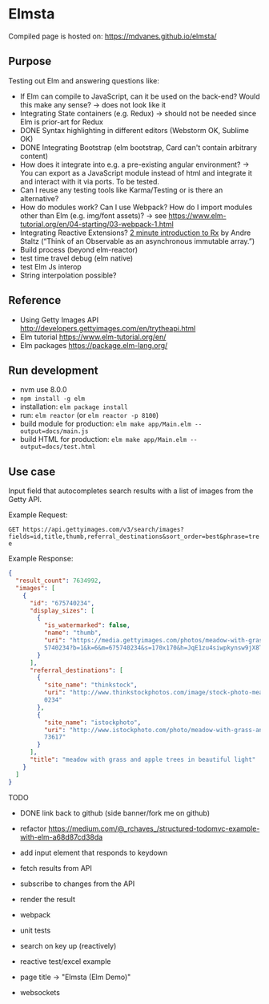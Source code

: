 # Elmsta

Compiled page is hosted on: https://mdvanes.github.io/elmsta/

## Purpose

Testing out Elm and answering questions like:

* If Elm can compile to JavaScript, can it be used on the back-end? Would this make any sense? -> does not look like it
* Integrating State containers (e.g. Redux) -> should not be needed since Elm is prior-art for Redux
* DONE Syntax highlighting in different editors (Webstorm OK, Sublime OK)
* DONE Integrating Bootstrap (elm bootstrap, Card can't contain arbitrary content)
* How does it integrate into e.g. a pre-existing angular environment? -> You can export as a JavaScript module instead of html and integrate it and interact with it via ports. To be tested.
* Can I reuse any testing tools like Karma/Testing or is there an alternative?
* How do modules work? Can I use Webpack? How do I import modules other than Elm (e.g. img/font assets)? -> 
    see https://www.elm-tutorial.org/en/04-starting/03-webpack-1.html
* Integrating Reactive Extensions? [2 minute introduction to Rx](https://medium.com/@andrestaltz/2-minute-introduction-to-rx-24c8ca793877) by Andre Staltz (“Think of an Observable as an asynchronous immutable array.”)
* Build process (beyond elm-reactor)
* test time travel debug (elm native)
* test Elm Js interop
* String interpolation possible?

## Reference

* Using Getty Images API http://developers.gettyimages.com/en/trytheapi.html
* Elm tutorial https://www.elm-tutorial.org/en/
* Elm packages https://package.elm-lang.org/

## Run development

* nvm use 8.0.0
* `npm install -g elm`
* installation: `elm package install`
* run: `elm reactor` (or `elm reactor -p 8100`)
* build module for production: `elm make app/Main.elm --output=docs/main.js`
* build HTML for production: `elm make app/Main.elm --output=docs/test.html`

## Use case

Input field that autocompletes search results with a list of images from the Getty API.

Example Request:

`GET https://api.gettyimages.com/v3/search/images?fields=id,title,thumb,referral_destinations&sort_order=best&phrase=tree`

Example Response:

```json
{
  "result_count": 7634992,
  "images": [
    {
      "id": "675740234",
      "display_sizes": [
        {
          "is_watermarked": false,
          "name": "thumb",
          "uri": "https://media.gettyimages.com/photos/meadow-with-grass-and-apple-trees-in-beautiful-light-picture-id67
          5740234?b=1&k=6&m=675740234&s=170x170&h=JqE1zu4siwpkynsw9jX8TuJWREGYElbadr3-66zPZCI="
        }
      ],
      "referral_destinations": [
        {
          "site_name": "thinkstock",
          "uri": "http://www.thinkstockphotos.com/image/stock-photo-meadow-with-grass-and-apple-trees-in-beautiful/67574
          0234"
        },
        {
          "site_name": "istockphoto",
          "uri": "http://www.istockphoto.com/photo/meadow-with-grass-and-apple-trees-in-beautiful-light-gm675740234-1239
          73617"
        }
      ],
      "title": "meadow with grass and apple trees in beautiful light"
    }
  ]
}
```

TODO

* DONE link back to github (side banner/fork me on github)

* refactor https://medium.com/@_rchaves_/structured-todomvc-example-with-elm-a68d87cd38da
* add input element that responds to keydown
* fetch results from API
* subscribe to changes from the API
* render the result
* webpack
* unit tests
* search on key up (reactively)
* reactive test/excel example
* page title -> "Elmsta (Elm Demo)"
* websockets
